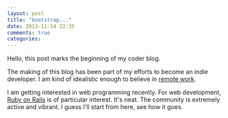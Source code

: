 ```yaml
---
layout: post
title: "bootstrap..."
date: 2013-11-14 22:35
comments: true
categories: 
---
```


Hello, this post marks the beginning of my coder blog.

The making of this blog has been part of my efforts 
to become an indie developer. I am kind of idealistic
enough to believe in [remote work](http://37signals.com/remote/).

I am getting interested in web programming recently.
For web development, [Ruby on Rails](http://rubyonrails.org/) is of particular 
interest. It's neat.  The community is extremely 
active and vibrant. I guess I'll start from here, 
see how it goes.
